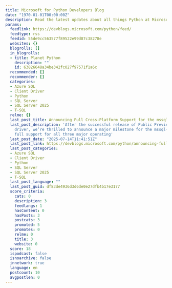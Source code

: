 ```yaml
---
title: Microsoft for Python Developers Blog
date: "1970-01-01T00:00:00Z"
description: Read the latest updates about all things Python at Microsoft
params:
  feedlink: https://devblogs.microsoft.com/python/feed/
  feedtype: rss
  feedid: 55de9cc563577f89522e99d87c38278e
  websites: {}
  blogrolls: []
  in_blogrolls:
  - title: Planet Python
    description: ""
    id: 63826648a34be342fc027f97571f1a6c
  recommended: []
  recommender: []
  categories:
  - Azure SQL
  - Client Driver
  - Python
  - SQL Server
  - SQL Server 2025
  - T-SQL
  relme: {}
  last_post_title: Announcing Full Cross-Platform Support for the mssql-python Driver
  last_post_description: 'After the successful release of Public Preview of mssql-python
    driver, we’re thrilled to announce a major milestone for the mssql-python driver:
    full support for all three major operating'
  last_post_date: "2025-07-14T11:41:51Z"
  last_post_link: https://devblogs.microsoft.com/python/announcing-full-cross-platform-support-for-the-mssql-python-driver/
  last_post_categories:
  - Azure SQL
  - Client Driver
  - Python
  - SQL Server
  - SQL Server 2025
  - T-SQL
  last_post_language: ""
  last_post_guid: df83de4936d3d6de0e27dfb4b17e3177
  score_criteria:
    cats: 0
    description: 3
    feedlangs: 1
    hasContent: 0
    hasPosts: 3
    postcats: 3
    promoted: 5
    promotes: 0
    relme: 0
    title: 3
    website: 0
  score: 18
  ispodcast: false
  isnoarchive: false
  innetwork: true
  language: en
  postcount: 10
  avgpostlen: 0
---
```


